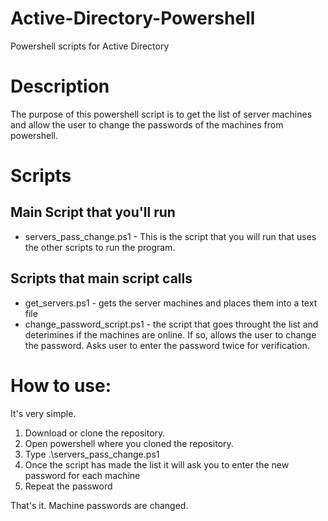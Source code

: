 # Active-Directory-Powershell
Powershell scripts for Active Directory

# Description
The purpose of this powershell script is to get the list of server machines and allow the user to change the passwords of the machines from powershell. 

# Scripts

## Main Script that you'll run
- servers_pass_change.ps1 - This is the script that you will run that uses the other scripts to run the program. 

## Scripts that main script calls
- get_servers.ps1 - gets the server machines and places them into a text file
- change_password_script.ps1 - the script that goes throught the list and deterimines if the machines are online. If so, allows the user to change the password. Asks user to enter the password twice for verification. 

# How to use:
It's very simple.
1. Download or clone the repository. 
2. Open powershell where you cloned the repository. 
3. Type .\servers_pass_change.ps1
4. Once the script has made the list it will ask you to enter the new password for each machine
5. Repeat the password

That's it. Machine passwords are changed. 
